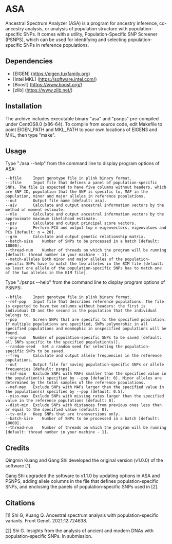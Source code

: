 # ASA
Ancestral Spectrum Analyzer (ASA) is a program for ancestry inference, co-ancestry analysis, or analysis of population structure with population-specific SNPs. It comes with a utility, Population-Specific SNP Screener (PSNPS), which can be used for identifying and selecting population-specific SNPs in reference populations.

## Dependencies
+ [EIGEN] (https://eigen.tuxfamily.org)
+ [Intel MKL] (https://software.intel.com/)
+ [Boost] (https://www.boost.org/)
+ [zlib] (https://www.zlib.net/)

## Installation
The archive includes executable binary "asa" and "psnps" pre-compiled under CentOS8.0 (x86-64). To compile from source code, edit Makefile to point EIGEN_PATH and MKL_PATH to your own locations of EIGEN3 and MKL, then type "make".

## Usage
Type "./asa --help" from the command line to display program options of ASA:

	--bfile		Input genotype file in plink binary format.
	--ifile		Input file that defines a panel of population-specific SNPs. The file is expected to have five columns without headers, which are SNP ID, population that the SNP is specific to, MAF in the population, minor and major alleles in reference populations.
	--out		Output file name [default: asa].
	--aiv		Calculate and output ancestral information vectors by the method of moment estimate.
	--mle		Calculate and output ancestral information vectors by the approximate maximum likelihood estimate.
	--psv		Calculate and output principal score vectors.
	--pca		Perform PCA and output top n eigenvectors, eigenvalues and PCs [default: n = 20].
	--grm		Calculate and output genetic relationship matrix.
	--batch-size	Number of SNPs to be processed in a batch [default: 10000].
	--thread-num	Number of threads on which the program will be running [default: thread number in your machine - 1].
	--match-alleles	Both minor and major alleles of the population-specific SNPs have to match the two alleles in the BIM file [default: as least one allele of the population-specific SNPs has to match one of the two alleles in the BIM file].
    
Type "./psnps --help" from the command line to display program options of PSNPS:

	--bfile		Input genotype file in plink binary format.
	--ref-pop	Input file that describes reference populations. The file is expected to have two columns without headers: the first is individual ID and the second is the population that the individual belongs to.
	--pop		Screen SNPs that are specific to the specified population. If multiple populations are specified, SNPs polymorphic in all specified populations and monmophic in unspecified populations will be found.
	--snp-num	Number of population-specific SNPs to be saved [default: all SNPs specific to the specified population(s)].
	--random-seed	Set a random seed for selecting the population-specific SNPs to be saved.
	--freq		Calculate and output allele frequencies in the reference populations.
	--out		Output file for saving population-specific SNPs or allele frequencies [default: psnps].
	--maf-min	Exclude SNPs with MAFs smaller than the specified value in the population(s) specified by --pop [default: 0]. Minor alleles are determined by the total samples of the reference populations.
	--maf-max	Exclude SNPs with MAFs larger than the specified value in the population(s) specified by --pop [default: 0.5].
	--miss-max	Exclude SNPs with missing rates larger than the specified value in the reference populations [default: 0].
	--dist-min	Exclude SNPs with distances from previous ones less than or equal to the specified value [default: 0].
	--tv-only	Keep SNPs that are transversions only.
	--batch-size	Number of SNPs to be processed in a batch [default: 10000].
	--thread-num	Number of threads on which the program will be running [default: thread number in your machine - 1].

## Credits
Qingmin Kuang and Gang Shi developed the original version (v1.0.0) of the software [1].

Gang Shi upgraded the software to v1.1.0 by updating options in ASA and PSNPS, adding allele columns in the file that defines population-specific SNPs, and enclosing the panels of population-specific SNPs used in [2].

## Citations
[1] Shi G, Kuang Q. Ancestral spectrum analysis with population-specific variants. Front Genet. 2021;12:724638.

[2] Shi G. Insights from the analysis of ancient and modern DNAs with population-specific SNPs. In submission.
